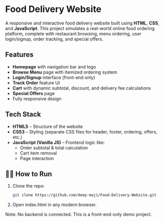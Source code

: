 # Food Delivery Website

A responsive and interactive food delivery website built using **HTML**, **CSS**, and **JavaScript**. This project simulates a real-world online food ordering platform, complete with restaurant browsing, menu ordering, user login/signup, order tracking, and special offers.

## Features

- **Homepage** with navigation bar and logo
- **Browse Menu** page with itemized ordering system
- **Login/Signup** interface (front-end only)
- **Track Order** feature UI
- **Cart** with dynamic subtotal, discount, and delivery fee calculations
- **Special Offers** page
- Fully responsive design

## Tech Stack

- **HTML5** – Structure of the website
- **CSS3** – Styling (separate CSS files for header, footer, ordering, offers, etc.)
- **JavaScript (Vanilla JS)** – Frontend logic like:
  - Order subtotal & total calculation
  - Cart item removal
  - Page interaction

## 🧑‍💻 How to Run

1. Clone the repo:
   ```bash
   git clone https://github.com/deep-maji/Food-Delivery-Website.git

2. Open index.html in any modern browser.

Note: No backend is connected. This is a front-end-only demo project.

